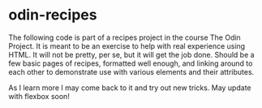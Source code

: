 # odin-recipes
The following code is part of a recipes project in the course The Odin Project. It is meant to be an exercise to help with real experience using HTML. It will not be pretty, per se, but it will get the job done. Should be a few basic pages of recipes, formatted well enough, and linking around to each other to demonstrate use with various elements and their attributes. 

As I learn more I may come back to it and try out new tricks. May update with flexbox soon!